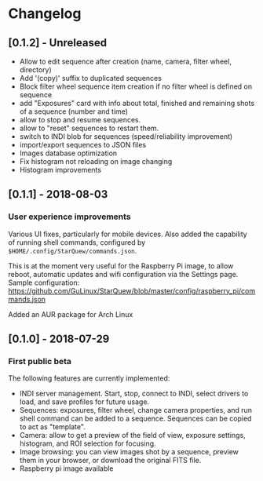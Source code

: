 # Changelog

## [0.1.2] - Unreleased

 - Allow to edit sequence after creation (name, camera, filter wheel, directory)
 - Add '(copy)' suffix to duplicated sequences
 - Block filter wheel sequence item creation if no filter wheel is defined on sequence
 - add "Exposures" card with info about total, finished and remaining shots of a sequence (number and time)
 - allow to stop and resume sequences.
 - allow to "reset" sequences to restart them.
 - switch to INDI blob for sequences (speed/reliability improvement)
 - import/export sequences to JSON files
 - Images database optimization
 - Fix histogram not reloading on image changing
 - Histogram improvements

## [0.1.1] - 2018-08-03
### User experience improvements
Various UI fixes, particularly for mobile devices.
Also added the capability of running shell commands, configured by `$HOME/.config/StarQuew/commands.json`.

This is at the moment very useful for the Raspberry Pi image, to allow reboot, automatic updates and wifi configuration via the Settings page.
Sample configuration: https://github.com/GuLinux/StarQuew/blob/master/config/raspberry_pi/commands.json

Added an AUR package for Arch Linux

## [0.1.0] - 2018-07-29
### First public beta
The following features are currently implemented:
 - INDI server management. Start, stop, connect to INDI, select drivers to load, and save profiles for future usage.
 - Sequences: exposures, filter wheel, change camera properties, and run shell command can be added to a sequence. Sequences can be copied to act as "template".
 - Camera: allow to get a preview of the field of view, exposure settings, histogram, and ROI selection for focusing.
 - Image browsing: you can view images shot by a sequence, preview them in your browser, or download the original FITS file.
 - Raspberry pi image available



